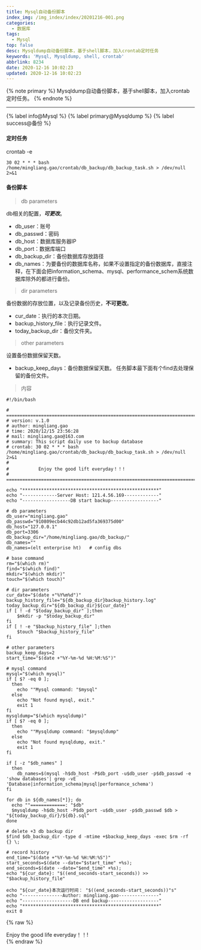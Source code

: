 ```yaml
---
title: Mysql自动备份脚本
index_img: /img_index/index/20201216-001.png
categories:
  - 数据库
tags:
  - Mysql
top: false
desc: Mysqldump自动备份脚本，基于shell脚本，加入crontab定时任务
keywords: 'Mysql, Mysqldump, shell, crontab'
abbrlink: 8234
date: 2020-12-16 10:02:23
updated: 2020-12-16 10:02:23
---
```





{% note primary %}
Mysqldump自动备份脚本，基于shell脚本，加入crontab定时任务。
{% endnote %}



<!--more-->
<hr />

{% label info@Mysql %} {% label primary@Mysqldump %} {% label success@备份 %}

#### 定时任务

crontab -e

```
30 02 * * * bash /home/mingliang.gao/crontab/db_backup/db_backup_task.sh > /dev/null 2>&1
```

#### 备份脚本

> db parameters

db相关的配置，***可更改***。
- db_user：账号
- db_passwd：密码
- db_host：数据库服务器IP
- db_port：数据库端口
- db_backup_dir：备份数据库存放路径
- db_names：为要备份的数据库名称，如果不设置指定的备份数据库，直接注释，在下面会把information_schema、mysql、performance_schem系统数据库除外的都进行备份。

>dir parameters

备份数据的存放位置，以及记录备份历史，**不可更改**。
- cur_date：执行的本次日期。
- backup_history_file：执行记录文件。
- today_backup_dir：备份文件夹。

> other parameters

设置备份数据保留天数。
- backup_keep_days：备份数据保留天数。
任务脚本最下面有个find去处理保留的备份文件。


> 内容

```
#!/bin/bash

# ========================================================================================
# version: v.1.0
# author: mingliang.gao
# time: 2020/12/15 23:56:28
# mail: mingliang.gao@163.com
# summary: This script daily use to backup database
# crontab: 30 02 * * * bash /home/mingliang.gao/crontab/db_backup/db_backup_task.sh > /dev/null 2>&1
#
#           Enjoy the good lift everyday！！!
# ========================================================================================

echo "***************************************************"
echo "-------------Server Host: 121.4.56.169-------------"
echo "------------------DB start backup------------------"

# db parameters
db_user="mingliang.gao"
db_passwd="910809ecb44c92db12ad5fa369375d00"
db_host="127.0.0.1"
db_port=3306
db_backup_dir="/home/mingliang.gao/db_backup/"
db_names=""
db_names=(elt enterprise ht)   # config dbs

# base command
rm="$(which rm)"
find="$(which find)"
mkdir="$(which mkdir)"
touch="$(which touch)"

# dir parameters
cur_date="$(date +"%Y%m%d")"
backup_history_file="${db_backup_dir}backup_history.log"
today_backup_dir="${db_backup_dir}${cur_date}"
if [ ! -d "$today_backup_dir" ];then
    $mkdir -p "$today_backup_dir"
fi
if [ ! -e "$backup_history_file" ];then
    $touch "$backup_history_file"
fi

# other parameters
backup_keep_days=2
start_time="$(date +"%Y-%m-%d %H:%M:%S")"

# mysql command
mysql="$(which mysql)"
if [ $? -eq 0 ];
  then
    echo ""Mysql command: "$mysql"
  else
    echo "Not found mysql, exit."
    exit 1
fi
mysqldump="$(which mysqldump)"
if [ $? -eq 0 ];
  then
    echo ""Mysqldump command: "$mysqldump"
  else
    echo "Not found mysqldump, exit."
    exit 1
fi

if [ -z "$db_names" ]
  then
    db_names=$(mysql -h$db_host -P$db_port -u$db_user -p$db_passwd -e 'show databases'| grep -vE 'Database|information_schema|mysql|performance_schema')
fi

for db in ${db_names[*]}; do
  echo ""=============: "$db"
  $mysqldump -h$db_host -P$db_port -u$db_user -p$db_passwd $db > "${today_backup_dir}/${db}.sql"
done

# delete +3 db backup dir
$find $db_backup_dir -type d -mtime +$backup_keep_days -exec $rm -rf {} \;

# record history
end_time="$(date +"%Y-%m-%d %H:%M:%S")"
start_seconds=$(date --date="$start_time" +%s);
end_seconds=$(date --date="$end_time" +%s);
echo "${cur_date}: "$((end_seconds-start_seconds)) >> "$backup_history_file"

echo "${cur_date}本次运行时间： "$((end_seconds-start_seconds))"s"
echo "---------------Author: mingliang.gao---------------"
echo "-------------------DB end backup-------------------"
echo "***************************************************"
exit 0
```

{% raw %}
<div class="post_cus_note">Enjoy the good life everyday！！!</div>
{% endraw %}
